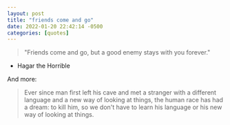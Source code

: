 ```yaml
---
layout: post
title: "friends come and go"
date: 2022-01-20 22:42:14 -0500
categories: [quotes]
---
```


>"Friends come and go, but a good enemy stays with you forever."
- Hagar the Horrible

<!--break-->

And more:

>Ever since man first left his cave and met a stranger with a different language and a new way of looking at things, the human race has had a dream: to kill him, so we don't have to learn his language or his new way of looking at things.
